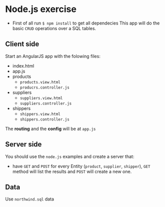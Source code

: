 # Node.js exercise
- First of all run `$ npm install` to get all dependecies
This app will do the basic `CRUD` operations over a SQL tables.

## Client side
Start an AngularJS app with the folowing files:
- index.html
- app.js
- products
    - `products.view.html`
    - `producrs.controller.js`
- suppliers
    - `suppliers.view.html`
    - `suppliers.controller.js`
- shippers
    - `shippers.view.html`
    - `shippers.controller.js`

The **routing** and the **config** will be at `app.js`

## Server side
You should use the `node.js` examples and create a server that:
- have `GET` and `POST` for every Entity (`product`, `supplier`, `shipper`), `GET` method will list the results and `POST` will create a new one.


## Data
Use `northwind.sql` data